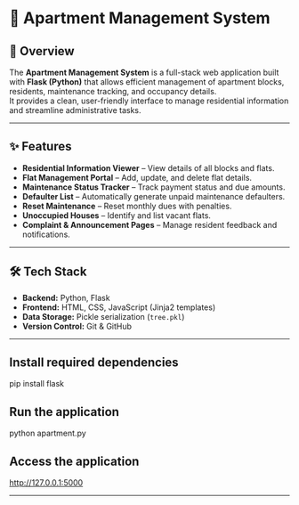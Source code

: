 # 🏢 Apartment Management System

## 📌 Overview
The **Apartment Management System** is a full-stack web application built with **Flask (Python)** that allows efficient management of apartment blocks, residents, maintenance tracking, and occupancy details.  
It provides a clean, user-friendly interface to manage residential information and streamline administrative tasks.

---

## ✨ Features
- **Residential Information Viewer** – View details of all blocks and flats.
- **Flat Management Portal** – Add, update, and delete flat details.
- **Maintenance Status Tracker** – Track payment status and due amounts.
- **Defaulter List** – Automatically generate unpaid maintenance defaulters.
- **Reset Maintenance** – Reset monthly dues with penalties.
- **Unoccupied Houses** – Identify and list vacant flats.
- **Complaint & Announcement Pages** – Manage resident feedback and notifications.

---

## 🛠 Tech Stack
- **Backend:** Python, Flask
- **Frontend:** HTML, CSS, JavaScript (Jinja2 templates)
- **Data Storage:** Pickle serialization (`tree.pkl`)
- **Version Control:** Git & GitHub

---

## Install required dependencies
pip install flask

## Run the application
python apartment.py

## Access the application
http://127.0.0.1:5000

---
